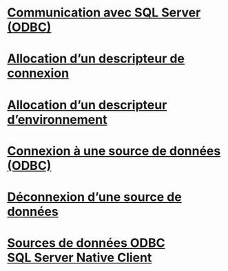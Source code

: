 # [Communication avec SQL Server (ODBC)](communicating-with-sql-server-odbc.md)
# [Allocation d’un descripteur de connexion](allocating-a-connection-handle.md)
# [Allocation d’un descripteur d’environnement](allocating-an-environment-handle.md)
# [Connexion à une source de données (ODBC)](connecting-to-a-data-source-odbc.md)
# [Déconnexion d’une source de données](disconnecting-from-a-data-source.md)
# [Sources de données ODBC SQL Server Native Client](sql-server-native-client-odbc-data-sources.md)
